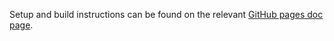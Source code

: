 Setup and build instructions can be found on the relevant [GitHub pages doc
page](https://docs.github.com/en/pages/setting-up-a-github-pages-site-with-jekyll/testing-your-github-pages-site-locally-with-jekyll).
